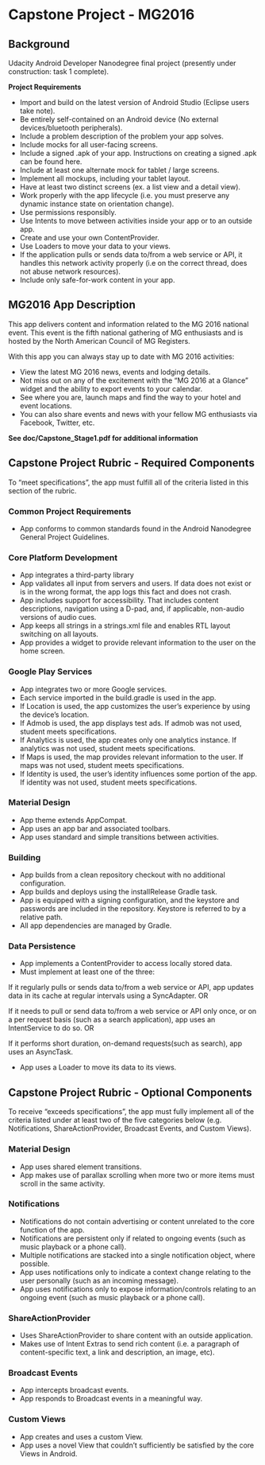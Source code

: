 # Capstone Project - MG2016

## Background

Udacity Android Developer Nanodegree final project (presently under construction: task 1 complete).

**Project Requirements**

* Import and build on the latest version of Android Studio (Eclipse users take note).
* Be entirely self-contained on an Android device (No external devices/bluetooth peripherals).
* Include a problem description of the problem your app solves.
* Include mocks for all user-facing screens.
* Include a signed .apk of your app. Instructions on creating a signed .apk can be found here.
* Include at least one alternate mock for tablet / large screens.
* Implement all mockups, including your tablet layout.
* Have at least two distinct screens (ex. a list view and a detail view).
* Work properly with the app lifecycle (i.e. you must preserve any dynamic instance state on orientation change).
* Use permissions responsibly.
* Use Intents to move between activities inside your app or to an outside app.
* Create and use your own ContentProvider.
* Use Loaders to move your data to your views.
* If the application pulls or sends data to/from a web service or API, it handles this network activity properly (i.e on the correct thread, does not abuse network resources).
* Include only safe-for-work content in your app.

## MG2016 App Description

This app delivers content and information related to the MG 2016 national event. This event is the fifth national gathering of MG enthusiasts and is hosted by the North American Council of MG Registers.

With this app you can always stay up to date with MG 2016 activities:

* View the latest MG 2016 news, events and lodging details.
* Not miss out on any of the excitement with the “MG 2016 at a Glance” widget and the ability to export events to your calendar.
* See where you are, launch maps and find the way to your hotel and event locations.
* You can also share events and news with your fellow MG enthusiasts via Facebook, Twitter, etc.

**See doc/Capstone_Stage1.pdf for additional information** 

## Capstone Project Rubric - Required Components

To “meet specifications”, the app must fulfill all of the criteria listed in this section of the rubric.

### Common Project Requirements

* App conforms to common standards found in the Android Nanodegree General Project Guidelines.

### Core Platform Development

* App integrates a third-party library
* App validates all input from servers and users. If data does not exist or is in the wrong format, the app logs this fact and does not crash.
* App includes support for accessibility. That includes content descriptions,  navigation using a D-pad, and, if applicable, non-audio versions of audio cues.
* App keeps all strings in a strings.xml file and enables RTL layout switching on all layouts.
* App provides a widget to provide relevant information to the user on the home screen.

### Google Play Services

* App integrates two or more Google services.
* Each service imported in the build.gradle is used in the app.
* If Location is used, the app customizes the user’s experience by using the device’s location.
* If Admob is used, the app displays test ads. If admob was not used, student meets specifications.
* If Analytics is used, the app creates only one analytics instance. If analytics was not used, student meets specifications.
* If Maps is used, the map provides relevant information to the user. If maps was not used, student meets specifications.
* If Identity is used, the user’s identity influences some portion of the app. If identity was not used, student meets specifications.

### Material Design

* App theme extends AppCompat.
* App uses an app bar and associated toolbars.
* App uses standard and simple transitions between activities.

### Building

* App builds from a clean repository checkout with no additional configuration.
* App builds and deploys using the installRelease Gradle task.
* App is equipped with a signing configuration, and the keystore and passwords are included in the repository. Keystore is referred to by a relative path.
* All app dependencies are managed by Gradle.

### Data Persistence

* App implements a ContentProvider to access locally stored data.
* Must implement at least one of the three:

If it regularly pulls or sends data to/from a web service or API, app updates data in its cache at regular intervals using a SyncAdapter. OR

If it needs to pull or send data to/from a web service or API only once, or on a per request basis (such as a search application), app uses an IntentService to do so. OR

If it performs short duration, on-demand requests(such as search), app uses an AsyncTask.

* App uses a Loader to move its data to its views.

## Capstone Project Rubric - Optional Components

To receive “exceeds specifications”, the app must fully implement all of the criteria listed under at least two of the five categories
below (e.g. Notifications, ShareActionProvider, Broadcast Events, and Custom Views).

### Material Design

* App uses shared element transitions.
* App makes use of parallax scrolling when more two or more items must scroll in the same activity.

### Notifications

* Notifications do not contain advertising or content unrelated to the core function of the app.
* Notifications are persistent only if related to ongoing events (such as music playback or a phone call).
* Multiple notifications are stacked into a single notification object, where possible.
* App uses notifications only to indicate a context change relating to the user personally (such as an incoming message).
* App uses notifications only to expose information/controls relating to an ongoing event (such as music playback or a phone call).

### ShareActionProvider

* Uses ShareActionProvider to share content with an outside application.
* Makes use of Intent Extras to send rich content (i.e. a paragraph of content-specific text, a link and description, an image, etc).

### Broadcast Events

* App intercepts broadcast events.
* App responds to Broadcast events in a meaningful way.

### Custom Views

* App creates and uses a custom View.
* App uses a novel View that couldn’t sufficiently be satisfied by the core Views in Android.



